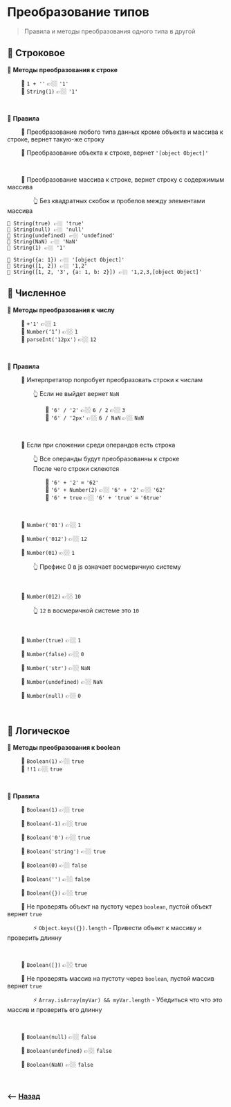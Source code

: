 # Преобразование типов
> Правила и методы преобразования одного типа в другой

## 🚩 Строковое

💠 **Методы преобразования к строке**

&emsp;&emsp; 🔹 `1 + ''` 👉🏼 `'1'`   
&emsp;&emsp; 🔹 `String(1)` 👉🏼 `'1'`        

<br> 

💠 **Правила**

&emsp;&emsp; 🔹 Преобразование любого типа данных кроме объекта и массива к строке, вернет такую-же строку

&emsp;&emsp; 🛑 Преобразование объекта к строке, вернет `'[object Object]'`

<br>

&emsp;&emsp; 🛑 Преобразование массива к строке, вернет строку с содержимым массива

&emsp;&emsp;&emsp;&emsp; 👆 Без квадратных скобок и пробелов между элементами массива

```
🎯 String(true) 👉🏼 'true'
🎯 String(null) 👉🏼 'null'
🎯 String(undefined) 👉🏼 'undefined'
🎯 String(NaN) 👉🏼 'NaN'
🎯 String(1) 👉🏼 '1'

🎯 String({a: 1}) 👉🏼 '[object Object]'
🎯 String([1, 2]) 👉🏼 '1,2'
🎯 String([1, 2, '3', {a: 1, b: 2}]) 👉🏼 '1,2,3,[object Object]'
```

## 🚩 Численное

💠 **Методы преобразования к числу**

&emsp;&emsp; 🔹 `+'1'` 👉🏼 `1`  
&emsp;&emsp; 🔹 `Number(‘1’)` 👉🏼 `1`  
&emsp;&emsp; 🔹 `parseInt('12px')` 👉🏼 `12`  

<br>

💠 **Правила**

   
&emsp;&emsp; 🔹 Интерпретатор попробует преобразовать строки к числам

&emsp;&emsp;&emsp;&emsp; 👆 Если не выйдет вернет `NaN`

&emsp;&emsp;&emsp;&emsp;&emsp;&emsp; 🎯 `'6' / '2'` 👉🏼 `6 / 2` 👉🏼 `3`  
&emsp;&emsp;&emsp;&emsp;&emsp;&emsp; 🎯 `'6' / '2px'` 👉🏼 `6 / NaN` 👉🏼 `NaN` 

<br>
   
&emsp;&emsp; 🔹 Если при сложении среди операндов есть строка

&emsp;&emsp;&emsp;&emsp; 👆 Все операнды будут преобразованны к строке  
&emsp;&emsp;&emsp;&emsp; После чего строки склеются


&emsp;&emsp;&emsp;&emsp;&emsp;&emsp; 🎯 `'6' + '2'` = `'62'`  
&emsp;&emsp;&emsp;&emsp;&emsp;&emsp; 🎯 `'6' + Number(2)` 👉🏼 `'6' + '2'` 👉🏼 `'62'`      
&emsp;&emsp;&emsp;&emsp;&emsp;&emsp; 🎯 `'6' + true` 👉🏼 `'6' + 'true'` = `'6true'`


<br>

&emsp;&emsp; 🔹 `Number('01')` 👉🏼 `1`

&emsp;&emsp; 🔹 `Number('012')` 👉🏼 `12`

&emsp;&emsp; 🔹 `Number(01)` 👉🏼 `1`

&emsp;&emsp;&emsp;&emsp; 👆 Префикс 0 в js означает восмеричную систему

<br>

&emsp;&emsp; 🔹 `Number(012)` 👉🏼 `10`

&emsp;&emsp;&emsp;&emsp; 👆 `12` в восмеричной системе это `10`

<br>

&emsp;&emsp; 🔹 `Number(true)` 👉🏼 `1`

&emsp;&emsp; 🔹 `Number(false)` 👉🏼 `0`

&emsp;&emsp; 🔹 `Number('str')` 👉🏼 `NaN`

&emsp;&emsp; 🔹 `Number(undefined)` 👉🏼 `NaN`

&emsp;&emsp; 🔹 `Number(null)` 👉🏼 `0`

<br>

## 🚩 Логическое

💠 **Методы преобразования к boolean**

&emsp;&emsp; 🔹 `Boolean(1)` 👉🏼 `true`  
&emsp;&emsp; 🔹 `!!1` 👉🏼 `true`

<br>

💠 **Правила**

&emsp;&emsp; 🔹 `Boolean(1)` 👉🏼 `true`

&emsp;&emsp; 🔹 `Boolean(-1)` 👉🏼 `true`
  
&emsp;&emsp; 🔹 `Boolean('0')` 👉🏼 `true`
  
&emsp;&emsp; 🔹 `Boolean('string')` 👉🏼 `true`
  
&emsp;&emsp; 🔹 `Boolean(0)` 👉🏼 `false`

&emsp;&emsp; 🔹 `Boolean('')` 👉🏼 `false`  

&emsp;&emsp; 🔹 `Boolean({})` 👉🏼 `true`

&emsp;&emsp; 🛑 Не проверять объект на пустоту через `boolean`, пустой объект вернет `true`

&emsp;&emsp;&emsp;&emsp; ⚡ `Object.keys({}).length` - Привести объект к массиву и проверить длинну

<br>

&emsp;&emsp; 🔹 `Boolean([])` 👉🏼 `true`

&emsp;&emsp; 🛑 Не проверять массив на пустоту через `boolean`, пустой массив вернет `true`

&emsp;&emsp;&emsp;&emsp; ⚡ `Array.isArray(myVar) && myVar.length` - Убедиться что что это массив и проверить его длинну

<br>

&emsp;&emsp; 🔹 `Boolean(null)` 👉🏼 `false`
  
&emsp;&emsp; 🔹 `Boolean(undefined)` 👉🏼 `false`

&emsp;&emsp; 🔹 `Boolean(NaN)` 👉🏼 `false`




  
    
<br>

### ⟵ **<a href="../../readme.md">Назад</a>**